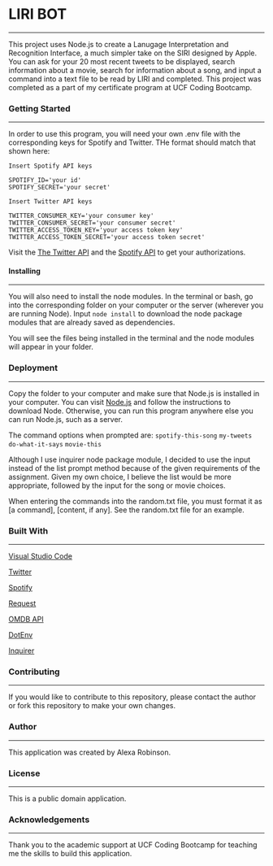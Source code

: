# **LIRI BOT**
-------------------------------------------
This project uses Node.js to create a Lanugage Interpretation and Recognition Interface, a much simpler take on the SIRI designed by Apple. You can ask for your 20 most recent tweets to be displayed, search information about a movie, search for information about a song, and input a command into a text file to be read by LIRI and completed. This project was completed as a part of my certificate program at UCF Coding Bootcamp.

### **Getting Started**
-------------------------------------------
In order to use this program, you will need your own .env file with the corresponding keys for Spotify and Twitter. THe format should match that shown here:

```
Insert Spotify API keys

SPOTIFY_ID='your id'
SPOTIFY_SECRET='your secret'

Insert Twitter API keys

TWITTER_CONSUMER_KEY='your consumer key'
TWITTER_CONSUMER_SECRET='your consumer secret'
TWITTER_ACCESS_TOKEN_KEY='your access token key'
TWITTER_ACCESS_TOKEN_SECRET='your access token secret'
```

Visit the [The Twitter API](https://apps.twitter.com/app/new) and the [Spotify API](https://developer.spotify.com/my-applications/#!/) to get your authorizations.

#### **Installing**
-------------------------------------------
You will also need to install the node modules. In the terminal or bash, go into the corresponding folder on your computer or the server (wherever you are running Node). Input `node install` to download the node package modules that are already saved as dependencies.

You will see the files being installed in the terminal and the node modules will appear in your folder.

### **Deployment**
-------------------------------------------
Copy the folder to your computer and make sure that Node.js is installed in your computer. You can visit [Node.js](https://nodejs.org/en/download/) and follow the instructions to download Node. Otherwise, you can run this program anywhere else you can run Node.js, such as a server.

The command options when prompted are:
`spotify-this-song`
`my-tweets`
`do-what-it-says`
`movie-this`

Although I use inquirer node package module, I decided to use the input instead of the list prompt method because of the given requirements of the assignment. Given my own choice, I believe the list would be more appropriate, followed by the input for the song or movie choices.

When entering the commands into the random.txt file, you must format it as [a command], [content, if any]. See the random.txt file for an example.

### **Built With**
-----------------------------
[Visual Studio Code](https://code.visualstudio.com/)

[Twitter](https://www.npmjs.com/package/twitter)
   
[Spotify](https://www.npmjs.com/package/node-spotify-api)
   
[Request](https://www.npmjs.com/package/request)

[OMDB API](http://www.omdbapi.com)

[DotEnv](https://www.npmjs.com/package/dotenv)

[Inquirer](https://www.npmjs.com/package/inquirer)

### **Contributing**
-----------------------------
If you would like to contribute to this repository, please contact the author or fork this repository to make your own changes.

### **Author**
-----------------------------
This application was created by Alexa Robinson.

### **License**
-----------------------------
This is a public domain application.

### **Acknowledgements**
-----------------------------
Thank you to the academic support at UCF Coding Bootcamp for teaching me the skills to build this application.
